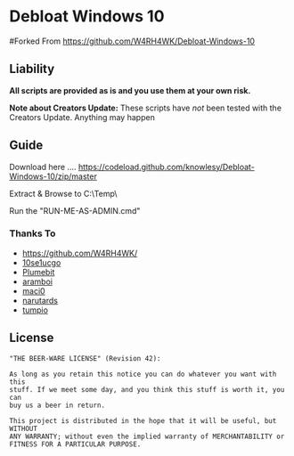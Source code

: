 # Debloat Windows 10

#Forked From https://github.com/W4RH4WK/Debloat-Windows-10

## Liability

**All scripts are provided as is and you use them at your own risk.**

**Note about Creators Update:** These scripts have *not* been tested with the
Creators Update. Anything may happen


## Guide
Download here .... https://codeload.github.com/knowlesy/Debloat-Windows-10/zip/master

Extract & Browse to C:\Temp\

Run the "RUN-ME-AS-ADMIN.cmd"



### Thanks To
- https://github.com/W4RH4WK/
- [10se1ucgo](https://github.com/10se1ucgo)
- [Plumebit](https://github.com/Plumebit)
- [aramboi](https://github.com/aramboi)
- [maci0](https://github.com/maci0)
- [narutards](https://github.com/narutards)
- [tumpio](https://github.com/tumpio)

## License

    "THE BEER-WARE LICENSE" (Revision 42):

    As long as you retain this notice you can do whatever you want with this
    stuff. If we meet some day, and you think this stuff is worth it, you can
    buy us a beer in return.

    This project is distributed in the hope that it will be useful, but WITHOUT
    ANY WARRANTY; without even the implied warranty of MERCHANTABILITY or
    FITNESS FOR A PARTICULAR PURPOSE.
